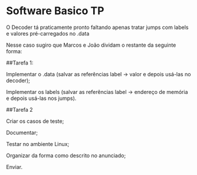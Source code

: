 # Software Basico TP

O Decoder tá praticamente pronto faltando apenas tratar jumps com labels e valores pré-carregados no .data

Nesse caso sugiro que Marcos e João dividam o restante da seguinte forma:

##Tarefa 1:

Implementar o .data (salvar as referências label -> valor e depois usá-las no decoder);

Implementar os labels (salvar as referências label -> endereço de memória e depois usá-las nos jumps).

##Tarefa 2

Criar os casos de teste;

Documentar;

Testar no ambiente Linux;

Organizar da forma como descrito no anunciado;

Enviar.

